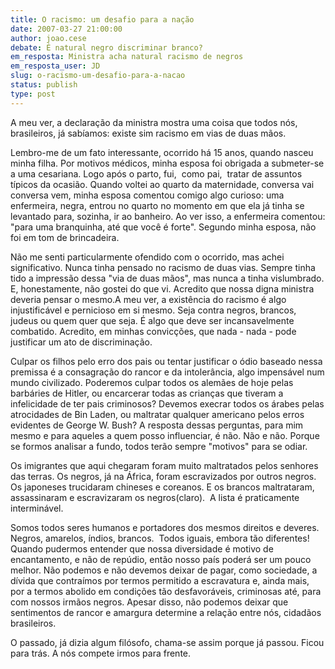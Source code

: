 ```yaml
---
title: O racismo: um desafio para a nação
date: 2007-03-27 21:00:00
author: joao.cese
debate: É natural negro discriminar branco?
em_resposta: Ministra acha natural racismo de negros
em_resposta_user: JD
slug: o-racismo-um-desafio-para-a-nacao
status: publish 
type: post
---
```


  
A meu ver, a declaração da ministra mostra uma coisa que todos nós, brasileiros, já sabíamos: existe sim racismo em vias de duas mãos.  
  
Lembro-me de um fato interessante, ocorrido há 15 anos, quando nasceu minha filha. Por motivos médicos, minha esposa foi obrigada a submeter-se a uma cesariana. Logo após o parto, fui,  como pai,  tratar de assuntos típicos da ocasião. Quando voltei ao quarto da maternidade, conversa vai conversa vem, minha esposa comentou comigo algo curioso: uma enfermeira, negra, entrou no quarto no momento em que ela já tinha se levantado para, sozinha, ir ao banheiro. Ao ver isso, a enfermeira comentou: "para uma branquinha, até que você é forte". Segundo minha esposa, não foi em tom de brincadeira.  
  
Não me senti particularmente ofendido com o ocorrido, mas achei significativo. Nunca tinha pensado no racismo de duas vias. Sempre tinha tido a impressão dessa "via de duas mãos", mas nunca a tinha vislumbrado. E, honestamente, não gostei do que vi. Acredito que nossa digna ministra deveria pensar o mesmo.A meu ver, a existência do racismo é algo injustificável e pernicioso em si mesmo. Seja contra negros, brancos, judeus ou quem quer que seja. É algo que deve ser incansavelmente combatido. Acredito, em minhas convicções, que nada - nada - pode justificar um ato de discriminação.   
  
Culpar os filhos pelo erro dos pais ou tentar justificar o ódio baseado nessa premissa é a consagração do rancor e da intolerância, algo impensável num mundo civilizado. Poderemos culpar todos os alemães de hoje pelas barbáries de Hitler, ou encarcerar todas as crianças que tiveram a infelicidade de ter pais criminosos? Devemos execrar todos os árabes pelas atrocidades de Bin Laden, ou maltratar qualquer americano pelos erros evidentes de George W. Bush? A resposta dessas perguntas, para mim mesmo e para aqueles a quem posso influenciar, é não. Não e não. Porque se formos analisar a fundo, todos terão sempre "motivos" para se odiar.   
  
Os imigrantes que aqui chegaram foram muito maltratados pelos senhores das terras. Os negros, já na África, foram escravizados por outros negros.  Os japoneses trucidaram chineses e coreanos. E os brancos maltrataram, assassinaram e escravizaram os negros(claro).  A lista é praticamente interminável.  
  
Somos todos seres humanos e portadores dos mesmos direitos e deveres. Negros, amarelos, índios, brancos.  Todos iguais, embora tão diferentes! Quando pudermos entender que nossa diversidade é motivo de encantamento, e não de repúdio, então nosso país poderá ser um pouco melhor. Não podemos e não devemos deixar de pagar, como sociedade, a dívida que contraímos por termos permitido a escravatura e, ainda mais, por a termos abolido em condições tão desfavoráveis, criminosas até, para com nossos irmãos negros. Apesar disso, não podemos deixar que sentimentos de rancor e amargura determine a relação entre nós, cidadãos brasileiros.  
  
O passado, já dizia algum filósofo, chama-se assim porque já passou. Ficou para trás. A nós compete irmos para frente.  
  

